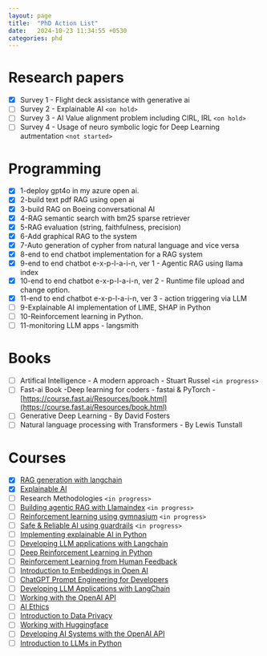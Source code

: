```yaml
---
layout: page
title:  "PhD Action List"
date:   2024-10-23 11:34:55 +0530
categories: phd
---
```

# Research papers

- [X] Survey 1 - Flight deck assistance with generative ai
- [ ] Survey 2 - Explainable AI `<on hold>`
- [ ] Survey 3 - AI Value alignment problem including CIRL, IRL `<on hold>`
- [ ] Survey 4 - Usage of neuro symbolic logic for Deep Learning autmentation `<not started>`

# Programming

* [X] 1-deploy gpt4o in my azure open ai.
* [X] 2-build text pdf RAG using open ai
* [X] 3-build RAG on Boeing conversational AI
* [X] 4-RAG semantic search with bm25 sparse retriever
* [X] 5-RAG evaluation (string, faithfulness, precision)
* [X] 6-Add graphical RAG to the system
* [X] 7-Auto generation of cypher from natural language and vice versa
* [X] 8-end to end chatbot implementation for a RAG system
* [X] 9-end to end chatbot e-x-p-l-a-i-n, ver 1 - Agentic RAG using llama index
* [X] 10-end to end chatbot e-x-p-l-a-i-n, ver 2 - Runtime file upload and change option.
* [X] 11-end to end chatbot e-x-p-l-a-i-n, ver 3 - action triggering via LLM
* [ ] 9-Explainable AI implementation of LIME, SHAP in Python
* [ ] 10-Reinforcement learning in Python.
* [ ] 11-monitoring LLM apps - langsmith

# Books

* [ ] Artifical Intelligence - A modern approach - Stuart Russel `<in progress>`
* [ ] Fast-ai Book -Deep learning for coders - fastai & PyTorch -  [https://course.fast.ai/Resources/book.html](https://course.fast.ai/Resources/book.html)
* [ ] Generative Deep Learning - By David Fosters
* [ ] Natural language processing with Transformers - By Lewis Tunstall

# Courses

* [X] [RAG generation with langchain](https://app.datacamp.com/learn/courses/retrieval-augmented-generation-rag-with-langchain)
* [X] [Explainable AI](https://campus.datacamp.com/courses/explainable-artificial-intelligence-xai-concepts](https://campus.datacamp.com/courses/explainable-artificial-intelligence-xai-conccepts))
* [ ] Research Methodologies `<in progress>`
* [ ] [Building agentic RAG with Llamaindex](https://learn.deeplearning.ai/courses/building-agentic-rag-with-llamaindex/lesson/1/introduction) `<in progress>`
* [ ] [Reinforcement learning using gymnasium](https://app.datacamp.com/learn/courses/reinforcement-learning-with-gymnasium-in-python) `<in progress>`
* [ ] [Safe &amp; Reliable AI using guardrails](https://learn.deeplearning.ai/courses/safe-and-reliable-ai-via-guardrails/lesson/1/introduction) `<in progress>`
* [ ] [Implementing explainable AI in Python](https://app.datacamp.com/learn/courses/explainable-ai-in-python)
* [ ] [Developing LLM applications with Langchain](https://app.datacamp.com/learn/courses/developing-llm-applications-with-langchain)
* [ ] [Deep Reinforcement Learning in Python](https://app.datacamp.com/learn/courses/deep-reinforcement-learning-in-python)
* [ ] [Reinforcement Learning from Human Feedback](https://app.datacamp.com/learn/courses/reinforcement-learning-from-human-feedback-rlhf)
* [ ] [Introduction to Embeddings in Open AI](https://app.datacamp.com/learn/courses/introduction-to-embeddings-with-the-openai-api)
* [ ] [ChatGPT Prompt Engineering for Developers](https://app.datacamp.com/learn/courses/chatgpt-prompt-engineering-for-developers)
* [ ] [Developing LLM Applications with LangChain](https://app.datacamp.com/learn/courses/developing-llm-applications-with-langchain)
* [ ] [Working with the OpenAI API](https://app.datacamp.com/learn/courses/working-with-the-openai-api)
* [ ] [AI Ethics](https://app.datacamp.com/learn/courses/ai-ethics)
* [ ] [Introduction to Data Privacy](https://app.datacamp.com/learn/courses/introduction-to-data-privacy)
* [ ] [Working with Huggingface](https://app.datacamp.com/learn/courses/working-with-hugging-face)
* [ ] [Developing AI Systems with the OpenAI API](https://app.datacamp.com/learn/courses/developing-ai-systems-with-the-openai-api)
* [ ] [Introduction to LLMs in Python](https://app.datacamp.com/learn/courses/introduction-to-llms-in-python)
